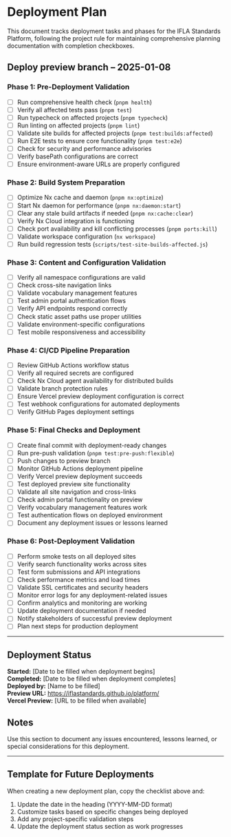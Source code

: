 # Deployment Plan

This document tracks deployment tasks and phases for the IFLA Standards Platform, following the project rule for maintaining comprehensive planning documentation with completion checkboxes.

## Deploy preview branch – 2025-01-08

### Phase 1: Pre-Deployment Validation
- [ ] Run comprehensive health check (`pnpm health`)
- [ ] Verify all affected tests pass (`pnpm test`)
- [ ] Run typecheck on affected projects (`pnpm typecheck`)
- [ ] Run linting on affected projects (`pnpm lint`)
- [ ] Validate site builds for affected projects (`pnpm test:builds:affected`)
- [ ] Run E2E tests to ensure core functionality (`pnpm test:e2e`)
- [ ] Check for security and performance advisories
- [ ] Verify basePath configurations are correct
- [ ] Ensure environment-aware URLs are properly configured

### Phase 2: Build System Preparation
- [ ] Optimize Nx cache and daemon (`pnpm nx:optimize`)
- [ ] Start Nx daemon for performance (`pnpm nx:daemon:start`)
- [ ] Clear any stale build artifacts if needed (`pnpm nx:cache:clear`)
- [ ] Verify Nx Cloud integration is functioning
- [ ] Check port availability and kill conflicting processes (`pnpm ports:kill`)
- [ ] Validate workspace configuration (`nx workspace`)
- [ ] Run build regression tests (`scripts/test-site-builds-affected.js`)

### Phase 3: Content and Configuration Validation
- [ ] Verify all namespace configurations are valid
- [ ] Check cross-site navigation links
- [ ] Validate vocabulary management features
- [ ] Test admin portal authentication flows
- [ ] Verify API endpoints respond correctly
- [ ] Check static asset paths use proper utilities
- [ ] Validate environment-specific configurations
- [ ] Test mobile responsiveness and accessibility

### Phase 4: CI/CD Pipeline Preparation
- [ ] Review GitHub Actions workflow status
- [ ] Verify all required secrets are configured
- [ ] Check Nx Cloud agent availability for distributed builds
- [ ] Validate branch protection rules
- [ ] Ensure Vercel preview deployment configuration is correct
- [ ] Test webhook configurations for automated deployments
- [ ] Verify GitHub Pages deployment settings

### Phase 5: Final Checks and Deployment
- [ ] Create final commit with deployment-ready changes
- [ ] Run pre-push validation (`pnpm test:pre-push:flexible`)
- [ ] Push changes to preview branch
- [ ] Monitor GitHub Actions deployment pipeline
- [ ] Verify Vercel preview deployment succeeds
- [ ] Test deployed preview site functionality
- [ ] Validate all site navigation and cross-links
- [ ] Check admin portal functionality on preview
- [ ] Verify vocabulary management features work
- [ ] Test authentication flows on deployed environment
- [ ] Document any deployment issues or lessons learned

### Phase 6: Post-Deployment Validation
- [ ] Perform smoke tests on all deployed sites
- [ ] Verify search functionality works across sites
- [ ] Test form submissions and API integrations
- [ ] Check performance metrics and load times
- [ ] Validate SSL certificates and security headers
- [ ] Monitor error logs for any deployment-related issues
- [ ] Confirm analytics and monitoring are working
- [ ] Update deployment documentation if needed
- [ ] Notify stakeholders of successful preview deployment
- [ ] Plan next steps for production deployment

---

## Deployment Status

**Started:** [Date to be filled when deployment begins]  
**Completed:** [Date to be filled when deployment completes]  
**Deployed by:** [Name to be filled]  
**Preview URL:** https://iflastandards.github.io/platform/  
**Vercel Preview:** [URL to be filled when available]

## Notes

Use this section to document any issues encountered, lessons learned, or special considerations for this deployment.

---

## Template for Future Deployments

When creating a new deployment plan, copy the checklist above and:

1. Update the date in the heading (YYYY-MM-DD format)
2. Customize tasks based on specific changes being deployed
3. Add any project-specific validation steps
4. Update the deployment status section as work progresses

